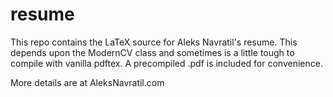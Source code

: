 # resume
This repo contains the LaTeX source for Aleks Navratil's resume. This depends upon the ModernCV class and sometimes is a little tough to compile with vanilla pdftex. A precompiled .pdf is included for convenience.

More details are at AleksNavratil.com